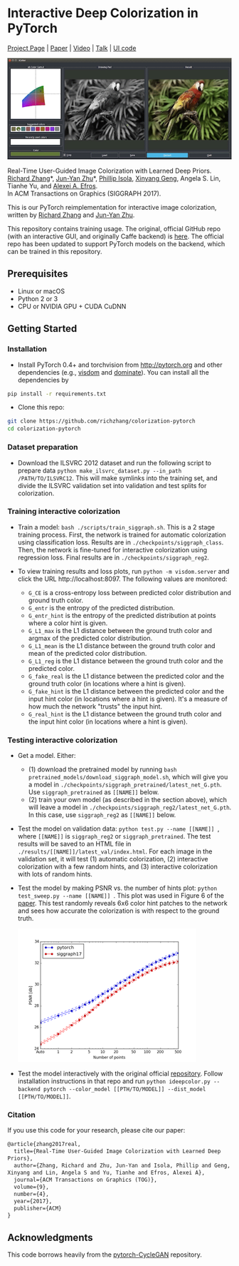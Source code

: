 # Interactive Deep Colorization in PyTorch
[Project Page](https://richzhang.github.io/ideepcolor/) |  [Paper](https://arxiv.org/abs/1705.02999) | [Video](https://youtu.be/eL5ilZgM89Q) | [Talk](https://www.youtube.com/watch?v=rp5LUSbdsys) | [UI code](https://github.com/junyanz/interactive-deep-colorization/)

<img src='imgs/demo.gif' width=600>  

Real-Time User-Guided Image Colorization with Learned Deep Priors.  
[Richard Zhang](https://richzhang.github.io/)\*, [Jun-Yan Zhu](http://people.csail.mit.edu/junyanz/)\*, [Phillip Isola](http://people.eecs.berkeley.edu/~isola/), [Xinyang Geng](http://young-geng.xyz/), Angela S. Lin, Tianhe Yu, and [Alexei A. Efros](https://people.eecs.berkeley.edu/~efros/).  
In ACM Transactions on Graphics (SIGGRAPH 2017).  

This is our PyTorch reimplementation for interactive image colorization, written by [Richard Zhang](https://github.com/richzhang) and [Jun-Yan Zhu](https://github.com/junyanz).

This repository contains training usage. The original, official GitHub repo (with an interactive GUI, and originally Caffe backend) is [here](https://richzhang.github.io/ideepcolor/). The official repo has been updated to support PyTorch models on the backend, which can be trained in this repository.

## Prerequisites
- Linux or macOS
- Python 2 or 3
- CPU or NVIDIA GPU + CUDA CuDNN

## Getting Started
### Installation
- Install PyTorch 0.4+ and torchvision from http://pytorch.org and other dependencies (e.g., [visdom](https://github.com/facebookresearch/visdom) and [dominate](https://github.com/Knio/dominate)). You can install all the dependencies by
```bash
pip install -r requirements.txt
```
- Clone this repo:
```bash
git clone https://github.com/richzhang/colorization-pytorch
cd colorization-pytorch
```

### Dataset preparation
- Download the ILSVRC 2012 dataset and run the following script to prepare data
`python make_ilsvrc_dataset.py --in_path /PATH/TO/ILSVRC12`. This will make symlinks into the training set, and divide the ILSVRC validation set into validation and test splits for colorization.

### Training interactive colorization
- Train a model: ```bash ./scripts/train_siggraph.sh```. This is a 2 stage training process. First, the network is trained for automatic colorization using classification loss. Results are in `./checkpoints/siggraph_class`. Then, the network is fine-tuned for interactive colorization using regression loss. Final results are in `./checkpoints/siggraph_reg2`.

- To view training results and loss plots, run `python -m visdom.server` and click the URL http://localhost:8097. The following values are monitored:
    * `G_CE` is a cross-entropy loss between predicted color distribution and ground truth color.
    * `G_entr` is the entropy of the predicted distribution.
    * `G_entr_hint` is the entropy of the predicted distribution at points where a color hint is given.
    * `G_L1_max` is the L1 distance between the ground truth color and argmax of the predicted color distribution.
    * `G_L1_mean` is the L1 distance between the ground truth color and mean of the predicted color distribution.
    * `G_L1_reg` is the L1 distance between the ground truth color and the predicted color.
    * `G_fake_real` is the L1 distance between the predicted color and the ground truth color (in locations where a hint is given).
    * `G_fake_hint` is the L1 distance between the predicted color and the input hint color (in locations where a hint is given). It's a measure of how much the network "trusts" the input hint.
    * `G_real_hint` is the L1 distance between the ground truth color and the input hint color (in locations where a hint is given).


### Testing interactive colorization
- Get a model. Either:
    * (1) download the pretrained model by running ```bash pretrained_models/download_siggraph_model.sh```, which will give you a model in `./checkpoints/siggraph_pretrained/latest_net_G.pth`. Use `siggraph_pretrained` as `[[NAME]]` below.
    * (2) train your own model (as described in the section above), which will leave a model in `./checkpoints/siggraph_reg2/latest_net_G.pth`. In this case, use `siggraph_reg2` as `[[NAME]]` below.

- Test the model on validation data: ```python test.py --name [[NAME]] ```, where ``[[NAME]]`` is `siggraph_reg2` or `siggraph_pretrained`. The test results will be saved to an HTML file in `./results/[[NAME]]/latest_val/index.html`. For each image in the validation set, it will test (1) automatic colorization, (2) interactive colorization with a few random hints, and (3) interactive colorization with lots of random hints.

- Test the model by making PSNR vs. the number of hints plot: ```python test_sweep.py --name [[NAME]] ```. This plot was used in Figure 6 of the [paper](https://arxiv.org/abs/1705.02999). This test randomly reveals 6x6 color hint patches to the network and sees how accurate the colorization is with respect to the ground truth.

   <img src="./checkpoints/siggraph_pretrained/sweep_reference.png" height="300"/>

- Test the model interactively with the original official [repository](https://github.com/junyanz/interactive-deep-colorization). Follow installation instructions in that repo and run `python ideepcolor.py --backend pytorch --color_model [[PTH/TO/MODEL]] --dist_model [[PTH/TO/MODEL]]`.


### Citation
If you use this code for your research, please cite our paper:
```
@article{zhang2017real,
  title={Real-Time User-Guided Image Colorization with Learned Deep Priors},
  author={Zhang, Richard and Zhu, Jun-Yan and Isola, Phillip and Geng, Xinyang and Lin, Angela S and Yu, Tianhe and Efros, Alexei A},
  journal={ACM Transactions on Graphics (TOG)},
  volume={9},
  number={4},
  year={2017},
  publisher={ACM}
}
```

## Acknowledgments
This code borrows heavily from the [pytorch-CycleGAN](https://github.com/junyanz/pytorch-CycleGAN-and-pix2pix) repository.
